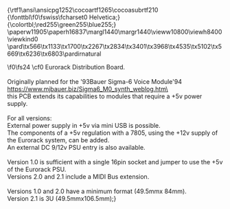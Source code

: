 {\rtf1\ansi\ansicpg1252\cocoartf1265\cocoasubrtf210
{\fonttbl\f0\fswiss\fcharset0 Helvetica;}
{\colortbl;\red255\green255\blue255;}
\paperw11905\paperh16837\margl1440\margr1440\vieww10800\viewh8400\viewkind0
\pard\tx566\tx1133\tx1700\tx2267\tx2834\tx3401\tx3968\tx4535\tx5102\tx5669\tx6236\tx6803\pardirnatural

\f0\fs24 \cf0 Eurorack Distribution Board.\
\
Originally planned for the \'93Bauer Sigma-6 Voice Module\'94\
https://www.mjbauer.biz/Sigma6_M0_synth_weblog.htm\
\
this PCB extends its capabilities to modules that require a +5v power supply.\
\
For all versions:\
External power supply in +5v via mini USB is possible.\
The components of a +5v regulation with a 7805, using the +12v supply of the Eurorack system, can be added.\
An external DC 9/12v PSU entry is also available.\
\
Version 1.0 is sufficient with a single 16pin socket and jumper to use the +5v of the Eurorack PSU.\
Versions 2.0 and 2.1 include a MIDI Bus extension.\
\
Versions 1.0 and 2.0 have a minimum format (49.5mmx 84mm).\
Version 2.1 is 3U (49.5mmx106.5mm);}